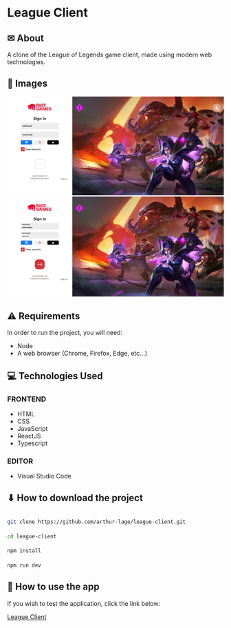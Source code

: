 # League Client

## ✉ About

A clone of the League of Legends game client, made using modern web technologies.

## 🌆 Images

<img src="./assets/Screenshot_1.png" >
<img src="./assets/Screenshot_2.png" >

## ⚠ Requirements

In order to run the project, you will need:

- Node
- A web browser (Chrome, Firefox, Edge, etc...)

## 💻 Technologies Used

### FRONTEND

- HTML
- CSS
- JavaScript
- ReactJS
- Typescript

### EDITOR

- Visual Studio Code

## ⬇ How to download the project

```bash

git clone https://github.com/arthur-lage/league-client.git

cd league-client

npm install

npm run dev

```

## 🔗 How to use the app

If you wish to test the application, click the link below:

[League Client](https://league-client-al.vercel.com)
